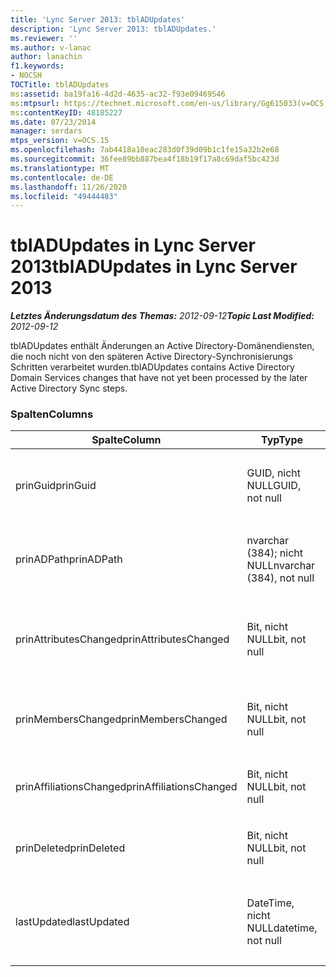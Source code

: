 ```yaml
---
title: 'Lync Server 2013: tblADUpdates'
description: 'Lync Server 2013: tblADUpdates.'
ms.reviewer: ''
ms.author: v-lanac
author: lanachin
f1.keywords:
- NOCSH
TOCTitle: tblADUpdates
ms:assetid: ba19fa16-4d2d-4635-ac32-f93e09469546
ms:mtpsurl: https://technet.microsoft.com/en-us/library/Gg615033(v=OCS.15)
ms:contentKeyID: 48185227
ms.date: 07/23/2014
manager: serdars
mtps_version: v=OCS.15
ms.openlocfilehash: 7ab4418a10eac283d0f39d09b1c1fe15a32b2e68
ms.sourcegitcommit: 36fee89bb887bea4f18b19f17a8c69daf5bc423d
ms.translationtype: MT
ms.contentlocale: de-DE
ms.lasthandoff: 11/26/2020
ms.locfileid: "49444483"
---
```

# <a name="tbladupdates-in-lync-server-2013"></a><span data-ttu-id="c68c5-103">tblADUpdates in Lync Server 2013</span><span class="sxs-lookup"><span data-stu-id="c68c5-103">tblADUpdates in Lync Server 2013</span></span>

<div data-xmlns="http://www.w3.org/1999/xhtml">

<div class="topic" data-xmlns="http://www.w3.org/1999/xhtml" data-msxsl="urn:schemas-microsoft-com:xslt" data-cs="https://msdn.microsoft.com/">

<div data-asp="https://msdn2.microsoft.com/asp">



</div>

<div id="mainSection">

<div id="mainBody"><span data-ttu-id="c68c5-104">

<span> </span></span><span class="sxs-lookup"><span data-stu-id="c68c5-104">

<span> </span></span></span>

<span data-ttu-id="c68c5-105">_**Letztes Änderungsdatum des Themas:** 2012-09-12_</span><span class="sxs-lookup"><span data-stu-id="c68c5-105">_**Topic Last Modified:** 2012-09-12_</span></span>

<span data-ttu-id="c68c5-106">tblADUpdates enthält Änderungen an Active Directory-Domänendiensten, die noch nicht von den späteren Active Directory-Synchronisierungs Schritten verarbeitet wurden.</span><span class="sxs-lookup"><span data-stu-id="c68c5-106">tblADUpdates contains Active Directory Domain Services changes that have not yet been processed by the later Active Directory Sync steps.</span></span>

### <a name="columns"></a><span data-ttu-id="c68c5-107">Spalten</span><span class="sxs-lookup"><span data-stu-id="c68c5-107">Columns</span></span>

<table>
<colgroup>
<col style="width: 33%" />
<col style="width: 33%" />
<col style="width: 33%" />
</colgroup>
<thead>
<tr class="header">
<th><span data-ttu-id="c68c5-108">Spalte</span><span class="sxs-lookup"><span data-stu-id="c68c5-108">Column</span></span></th>
<th><span data-ttu-id="c68c5-109">Typ</span><span class="sxs-lookup"><span data-stu-id="c68c5-109">Type</span></span></th>
<th><span data-ttu-id="c68c5-110">Beschreibung</span><span class="sxs-lookup"><span data-stu-id="c68c5-110">Description</span></span></th>
</tr>
</thead>
<tbody>
<tr class="odd">
<td><p><span data-ttu-id="c68c5-111">prinGuid</span><span class="sxs-lookup"><span data-stu-id="c68c5-111">prinGuid</span></span></p></td>
<td><p><span data-ttu-id="c68c5-112">GUID, nicht NULL</span><span class="sxs-lookup"><span data-stu-id="c68c5-112">GUID, not null</span></span></p></td>
<td><p><span data-ttu-id="c68c5-113">Prinzipal-GUID des geänderten Objekts.</span><span class="sxs-lookup"><span data-stu-id="c68c5-113">Principal GUID of the object that changed.</span></span></p></td>
</tr>
<tr class="even">
<td><p><span data-ttu-id="c68c5-114">prinADPath</span><span class="sxs-lookup"><span data-stu-id="c68c5-114">prinADPath</span></span></p></td>
<td><p><span data-ttu-id="c68c5-115">nvarchar (384); nicht NULL</span><span class="sxs-lookup"><span data-stu-id="c68c5-115">nvarchar (384), not null</span></span></p></td>
<td><p><span data-ttu-id="c68c5-116">Distinguished Name des Objekts.</span><span class="sxs-lookup"><span data-stu-id="c68c5-116">Distinguished name of the object.</span></span></p></td>
</tr>
<tr class="odd">
<td><p><span data-ttu-id="c68c5-117">prinAttributesChanged</span><span class="sxs-lookup"><span data-stu-id="c68c5-117">prinAttributesChanged</span></span></p></td>
<td><p><span data-ttu-id="c68c5-118">Bit, nicht NULL</span><span class="sxs-lookup"><span data-stu-id="c68c5-118">bit, not null</span></span></p></td>
<td><p><span data-ttu-id="c68c5-119">"True", wenn mindestens ein Attribut des Objekts geändert wurde.</span><span class="sxs-lookup"><span data-stu-id="c68c5-119">True if at least one attribute of the object changed.</span></span></p></td>
</tr>
<tr class="even">
<td><p><span data-ttu-id="c68c5-120">prinMembersChanged</span><span class="sxs-lookup"><span data-stu-id="c68c5-120">prinMembersChanged</span></span></p></td>
<td><p><span data-ttu-id="c68c5-121">Bit, nicht NULL</span><span class="sxs-lookup"><span data-stu-id="c68c5-121">bit, not null</span></span></p></td>
<td><p><span data-ttu-id="c68c5-122">"True", wenn die Mitgliedschaft geändert wurde.</span><span class="sxs-lookup"><span data-stu-id="c68c5-122">True if the membership changed.</span></span></p></td>
</tr>
<tr class="odd">
<td><p><span data-ttu-id="c68c5-123">prinAffiliationsChanged</span><span class="sxs-lookup"><span data-stu-id="c68c5-123">prinAffiliationsChanged</span></span></p></td>
<td><p><span data-ttu-id="c68c5-124">Bit, nicht NULL</span><span class="sxs-lookup"><span data-stu-id="c68c5-124">bit, not null</span></span></p></td>
<td><p><span data-ttu-id="c68c5-125">Nicht verwendet.</span><span class="sxs-lookup"><span data-stu-id="c68c5-125">Not used.</span></span></p></td>
</tr>
<tr class="even">
<td><p><span data-ttu-id="c68c5-126">prinDeleted</span><span class="sxs-lookup"><span data-stu-id="c68c5-126">prinDeleted</span></span></p></td>
<td><p><span data-ttu-id="c68c5-127">Bit, nicht NULL</span><span class="sxs-lookup"><span data-stu-id="c68c5-127">bit, not null</span></span></p></td>
<td><p><span data-ttu-id="c68c5-128">"True", wenn das Objekt gelöscht wurde.</span><span class="sxs-lookup"><span data-stu-id="c68c5-128">True if the object was deleted.</span></span></p></td>
</tr>
<tr class="odd">
<td><p><span data-ttu-id="c68c5-129">lastUpdated</span><span class="sxs-lookup"><span data-stu-id="c68c5-129">lastUpdated</span></span></p></td>
<td><p><span data-ttu-id="c68c5-130">DateTime, nicht NULL</span><span class="sxs-lookup"><span data-stu-id="c68c5-130">datetime, not null</span></span></p></td>
<td><p><span data-ttu-id="c68c5-131">Zeitstempel, wann die Zeile eingefügt wurde.</span><span class="sxs-lookup"><span data-stu-id="c68c5-131">Time stamp of when the row was inserted.</span></span></p></td>
</tr>
</tbody>
</table><span data-ttu-id="c68c5-132">


</div>

<span> </span>

</div>

</div>

</span><span class="sxs-lookup"><span data-stu-id="c68c5-132">


</div>

<span> </span>

</div>

</div>

</span></span></div>

